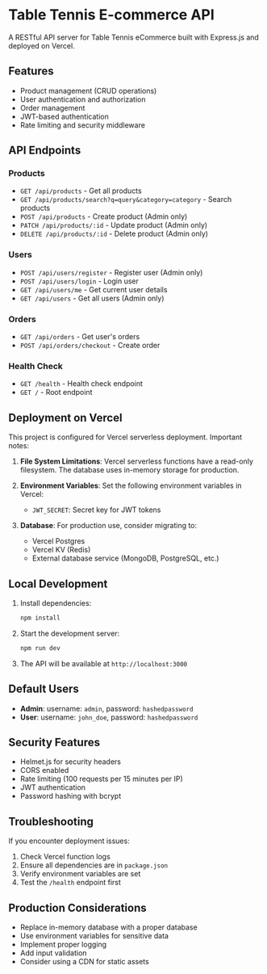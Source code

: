 # Table Tennis E-commerce API

A RESTful API server for Table Tennis eCommerce built with Express.js and deployed on Vercel.

## Features

- Product management (CRUD operations)
- User authentication and authorization
- Order management
- JWT-based authentication
- Rate limiting and security middleware

## API Endpoints

### Products
- `GET /api/products` - Get all products
- `GET /api/products/search?q=query&category=category` - Search products
- `POST /api/products` - Create product (Admin only)
- `PATCH /api/products/:id` - Update product (Admin only)
- `DELETE /api/products/:id` - Delete product (Admin only)

### Users
- `POST /api/users/register` - Register user (Admin only)
- `POST /api/users/login` - Login user
- `GET /api/users/me` - Get current user details
- `GET /api/users` - Get all users (Admin only)

### Orders
- `GET /api/orders` - Get user's orders
- `POST /api/orders/checkout` - Create order

### Health Check
- `GET /health` - Health check endpoint
- `GET /` - Root endpoint

## Deployment on Vercel

This project is configured for Vercel serverless deployment. Important notes:

1. **File System Limitations**: Vercel serverless functions have a read-only filesystem. The database uses in-memory storage for production.

2. **Environment Variables**: Set the following environment variables in Vercel:
   - `JWT_SECRET`: Secret key for JWT tokens

3. **Database**: For production use, consider migrating to:
   - Vercel Postgres
   - Vercel KV (Redis)
   - External database service (MongoDB, PostgreSQL, etc.)

## Local Development

1. Install dependencies:
   ```bash
   npm install
   ```

2. Start the development server:
   ```bash
   npm run dev
   ```

3. The API will be available at `http://localhost:3000`

## Default Users

- **Admin**: username: `admin`, password: `hashedpassword`
- **User**: username: `john_doe`, password: `hashedpassword`

## Security Features

- Helmet.js for security headers
- CORS enabled
- Rate limiting (100 requests per 15 minutes per IP)
- JWT authentication
- Password hashing with bcrypt

## Troubleshooting

If you encounter deployment issues:

1. Check Vercel function logs
2. Ensure all dependencies are in `package.json`
3. Verify environment variables are set
4. Test the `/health` endpoint first

## Production Considerations

- Replace in-memory database with a proper database
- Use environment variables for sensitive data
- Implement proper logging
- Add input validation
- Consider using a CDN for static assets 